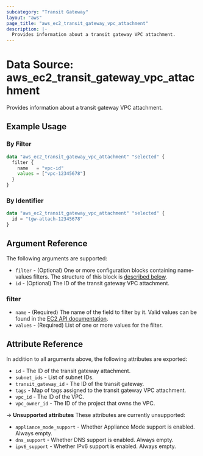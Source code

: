 ```yaml
---
subcategory: "Transit Gateway"
layout: "aws"
page_title: "aws_ec2_transit_gateway_vpc_attachment"
description: |-
  Provides information about a transit gateway VPC attachment.
---
```


[describe-tgw-vpc-attachments]: https://docs.cloud.croc.ru/en/api/ec2/transit_gateways/DescribeTransitGatewayVpcAttachments.html

# Data Source: aws_ec2_transit_gateway_vpc_attachment

Provides information about a transit gateway VPC attachment.

## Example Usage

### By Filter

```terraform
data "aws_ec2_transit_gateway_vpc_attachment" "selected" {
  filter {
    name   = "vpc-id"
    values = ["vpc-12345678"]
  }
}
```

### By Identifier

```terraform
data "aws_ec2_transit_gateway_vpc_attachment" "selected" {
  id = "tgw-attach-12345678"
}
```

## Argument Reference

The following arguments are supported:

* `filter` - (Optional) One or more configuration blocks containing name-values filters.
  The structure of this block is [described below](#filter).
* `id` - (Optional) The ID of the transit gateway VPC attachment.

### filter

* `name` - (Required) The name of the field to filter by it.
  Valid values can be found in the [EC2 API documentation][describe-tgw-vpc-attachments].
* `values` - (Required) List of one or more values for the filter.

## Attribute Reference

In addition to all arguments above, the following attributes are exported:

* `id` - The ID of the transit gateway attachment.
* `subnet_ids` - List of subnet IDs.
* `transit_gateway_id` - The ID of the transit gateway.
* `tags` - Map of tags assigned to the transit gateway VPC attachment.
* `vpc_id` - The ID of the VPC.
* `vpc_owner_id` - The ID of the project that owns the VPC.

->  **Unsupported attributes**
These attributes are currently unsupported:

* `appliance_mode_support` - Whether Appliance Mode support is enabled. Always empty.
* `dns_support` - Whether DNS support is enabled. Always empty.
* `ipv6_support` - Whether IPv6 support is enabled. Always empty.
